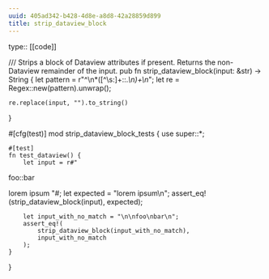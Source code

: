 ```yaml
---
uuid: 405ad342-b428-4d8e-a8d8-42a28859d899
title: strip_dataview_block
---
```


type:: [[code]]

/// Strips a block of Dataview attributes if present. Returns the non-Dataview remainder of the input.
pub fn strip_dataview_block(input: &str) -> String {
    let pattern = r"^\n*([^\s:]+::.*\n)+\n*";
    let re = Regex::new(pattern).unwrap();

    re.replace(input, "").to_string()
}

#[cfg(test)]
mod strip_dataview_block_tests {
    use super::*;

    #[test]
    fn test_dataview() {
        let input = r#"

foo::bar

lorem ipsum
"#;
        let expected = "lorem ipsum\n";
        assert_eq!(strip_dataview_block(input), expected);

        let input_with_no_match = "\n\nfoo\nbar\n";
        assert_eq!(
            strip_dataview_block(input_with_no_match),
            input_with_no_match
        );
    }
}